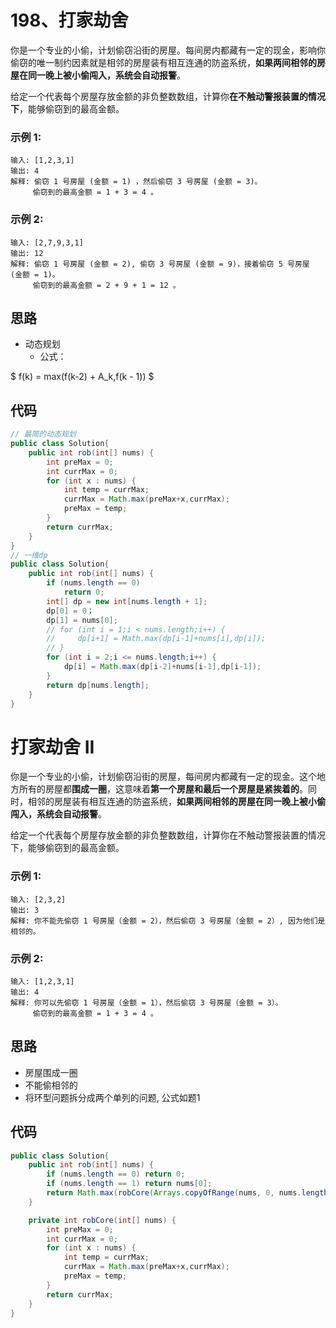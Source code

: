# 198、打家劫舍
你是一个专业的小偷，计划偷窃沿街的房屋。每间房内都藏有一定的现金，影响你偷窃的唯一制约因素就是相邻的房屋装有相互连通的防盗系统，**如果两间相邻的房屋在同一晚上被小偷闯入，系统会自动报警**。

给定一个代表每个房屋存放金额的非负整数数组，计算你**在不触动警报装置的情况下**，能够偷窃到的最高金额。

### 示例 1:
```
输入: [1,2,3,1]
输出: 4
解释: 偷窃 1 号房屋 (金额 = 1) ，然后偷窃 3 号房屋 (金额 = 3)。
     偷窃到的最高金额 = 1 + 3 = 4 。
```
### 示例 2:
```
输入: [2,7,9,3,1]
输出: 12
解释: 偷窃 1 号房屋 (金额 = 2), 偷窃 3 号房屋 (金额 = 9)，接着偷窃 5 号房屋 (金额 = 1)。
     偷窃到的最高金额 = 2 + 9 + 1 = 12 。
```
<!-- 来源：力扣（LeetCode）
链接：https://leetcode-cn.com/problems/house-robber
著作权归领扣网络所有。商业转载请联系官方授权，非商业转载请注明出处。 -->

## 思路
- 动态规划
  - 公式：
  
$
f(k) = max(f(k-2) + A_k,f(k - 1))
$
## 代码
```java
// 最简的动态规划
public class Solution{
    public int rob(int[] nums) {
        int preMax = 0;
        int currMax = 0;
        for (int x : nums) {
            int temp = currMax;
            currMax = Math.max(preMax+x,currMax);
            preMax = temp;
        }
        return currMax;
    }
}
// 一维dp
public class Solution{
    public int rob(int[] nums) {
        if (nums.length == 0)
            return 0;
        int[] dp = new int[nums.length + 1];
        dp[0] = 0；
        dp[1] = nums[0];
        // for (int i = 1;i < nums.length;i++) {
        //     dp[i+1] = Math.max(dp[i-1]+nums[i],dp[i]);
        // }
        for (int i = 2;i <= nums.length;i++) {
            dp[i] = Math.max(dp[i-2]+nums[i-1],dp[i-1]);
        }
        return dp[nums.length];
    }
}
```

# 打家劫舍 II
你是一个专业的小偷，计划偷窃沿街的房屋，每间房内都藏有一定的现金。这个地方所有的房屋都**围成一圈**，这意味着**第一个房屋和最后一个房屋是紧挨着的**。同时，相邻的房屋装有相互连通的防盗系统，**如果两间相邻的房屋在同一晚上被小偷闯入，系统会自动报警**。

给定一个代表每个房屋存放金额的非负整数数组，计算你在不触动警报装置的情况下，能够偷窃到的最高金额。

### 示例 1:
```
输入: [2,3,2]
输出: 3
解释: 你不能先偷窃 1 号房屋（金额 = 2），然后偷窃 3 号房屋（金额 = 2）, 因为他们是相邻的。
```
### 示例 2:
```
输入: [1,2,3,1]
输出: 4
解释: 你可以先偷窃 1 号房屋（金额 = 1），然后偷窃 3 号房屋（金额 = 3）。
     偷窃到的最高金额 = 1 + 3 = 4 。
```
<!-- 来源：力扣（LeetCode）
链接：https://leetcode-cn.com/problems/house-robber-ii
著作权归领扣网络所有。商业转载请联系官方授权，非商业转载请注明出处。 -->

## 思路
- 房屋围成一圈
- 不能偷相邻的
- 将环型问题拆分成两个单列的问题, 公式如题1

## 代码
```java
public class Solution{
    public int rob(int[] nums) {
        if (nums.length == 0) return 0;
        if (nums.length == 1) return nums[0];
        return Math.max(robCore(Arrays.copyOfRange(nums, 0, nums.length - 1)),robCore(Arrays.copyOfRange(nums, 1, nums.length)));
    }

    private int robCore(int[] nums) {
        int preMax = 0;
        int currMax = 0;
        for (int x : nums) {
            int temp = currMax;
            currMax = Math.max(preMax+x,currMax);
            preMax = temp;
        }
        return currMax;
    }
}
```